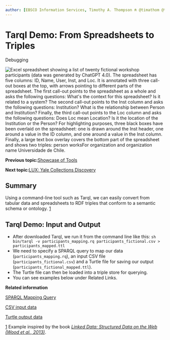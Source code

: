 ```yaml
---
author: [EBSCO Information Services, Timothy A. Thompson ⍝ @timathom @timathom@indieweb.social]
---
```


# Tarql Demo: From Spreadsheets to Triples

Debugging

![Excel spreadsheet showing a list of twenty fictional workshop participants (data was generated by ChatGPT 4.0). The spreadsheet has five columns: ID, Name, User, Inst, and Loc. It is annotated with three call-out boxes at the top, with arrows pointing to different parts of the spreadsheet. The first call-out points to the spreadsheet as a whole and asks the following questions: What's the context for this spreadsheet? Is it related to a system? The second call-out points to the Inst column and asks the following questions: Institution? What is the relationship between Person and Institution? Finally, the third call-out points to the Loc column and asks the following questions: Does Loc mean Location? Is it the location of the Institution or the Person? For highlighting purposes, three black boxes have been overlaid on the spreadsheet: one is drawn around the Inst header, one around a value in the ID column, and one around a value in the Inst column. Finally, a large text box overlay covers the bottom part of the spreadsheet and shows two triples: person worksFor organization and organization name Universidade de Chile.](../../submaps/../img/tools/from_spreadsheets_to_triples.svg "From Spreadsheets to Triples")

**Previous topic:**[Showcase of Tools](../../day_2/lesson_1/showcase_of_tools.md)

**Next topic:**[LUX: Yale Collections Discovery](../../day_2/lesson_2/lux_yale_collections_discovery.md)

## Summary

Using a command-line tool such as Tarql, we can easily convert from tabular data and spreadsheets to RDF triples that conform to a semantic schema or ontology. [1](#fntarg_1)

## Tarql Demo: Input and Output

-   After downloaded Tarql, we run it from the command line like this: `sh bin/tarql -v participants_mapping.rq participants_fictional.csv > participants_mapped.ttl`
-   We need to specify a SPARQL query to map our data \(`participants_mapping.rq`\), an input CSV file \(`participants_fictional.csv`\) and a Turtle file for saving our output \(`participants_fictional_mapped.ttl`\).
-   The Turtle file can then be loaded into a triple store for querying.
-   You can see examples below under Related Links.

**Related information**  


[SPARQL Mapping Query](../../resources/code/participants_mapping.rq)

[CSV input data](../../resources/data/participants_fictional.csv)

[Turtle output data](../../resources/data/participants_fictional_mapped.ttl)

[1](#fnsrc_1) Example inspired by the book [*Linked Data: Structured Data on the Web \(Wood et al., 2013\)*](https://www.manning.com/books/linked-data).

